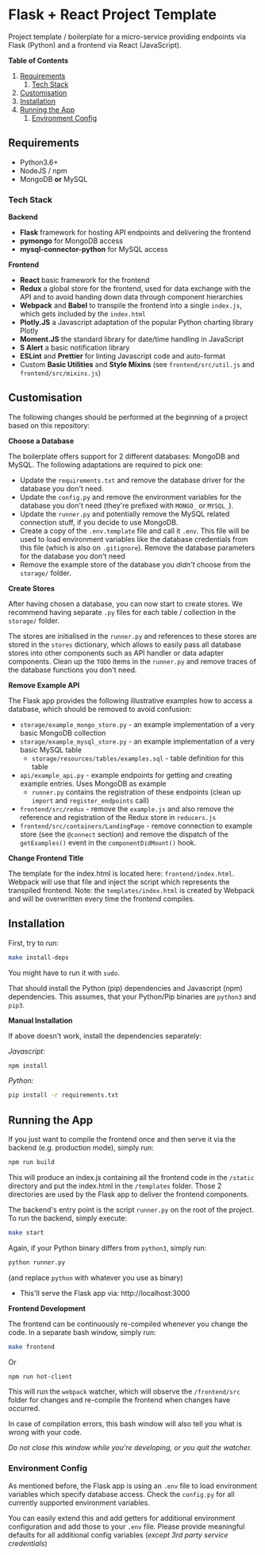 # Flask + React Project Template

Project template / boilerplate for a micro-service providing endpoints via Flask (Python) and a frontend via React 
(JavaScript).

**Table of Contents**

1. [Requirements](#requirements)
    1. [Tech Stack](#tech-stack)
2. [Customisation](#customisation)
3. [Installation](#installation)
4. [Running the App](#running-the-app)
    1. [Environment Config](#environment-config)

## Requirements

- Python3.6+
- NodeJS / npm
- MongoDB **or** MySQL

### Tech Stack

**Backend**

- **Flask** framework for hosting API endpoints and delivering the frontend
- **pymongo** for MongoDB access
- **mysql-connector-python** for MySQL access

**Frontend**

- **React** basic framework for the frontend
- **Redux** a global store for the frontend, used for data exchange with the API and to avoid handing down data through
component hierarchies
- **Webpack** and **Babel** to transpile the frontend into a single `index.js`, which gets included by the `index.html`
- **Plotly.JS** a Javascript adaptation of the popular Python charting library Plotly
- **Moment.JS** the standard library for date/time handling in JavaScript
- **S Alert** a basic notification library 
- **ESLint** and **Prettier** for linting Javascript code and auto-format
- Custom **Basic Utilities** and **Style Mixins** (see `frontend/src/util.js` and `frontend/src/mixins.js`)

## Customisation

The following changes should be performed at the beginning of a project based on this repository:

**Choose a Database**

The boilerplate offers support for 2 different databases: MongoDB and MySQL. The following adaptations are required to 
pick one:

- Update the `requirements.txt` and remove the database driver for the database you don't need.
- Update the `config.py` and remove the environment variables for the database you don't need (they're prefixed with 
`MONGO_` or `MYSQL_`).
- Update the `runner.py` and potentially remove the MySQL related connection stuff, if you decide to use MongoDB.
- Create a copy of the `.env.template` file and call it `.env`. This file will be used to load environment variables 
like the database credentials from this file (which is also on `.gitignore`). Remove the database parameters for the 
database you don't need
- Remove the example store of the database you _didn't_ choose from the `storage/` folder.

**Create Stores**

After having chosen a database, you can now start to create stores. We recommend having separate `.py` files for each
table / collection in the `storage/` folder.

The stores are initialised in the `runner.py` and references to these stores are stored in the `stores` dictionary, 
which allows to easily pass all database stores into other components such as API handler or data adapter components.
Clean up the `TODO` items in the `runner.py` and remove traces of the database functions you don't need.

**Remove Example API**

The Flask app provides the following illustrative examples how to access a database, which should be removed to avoid 
confusion:

- `storage/example_mongo_store.py` - an example implementation of a very basic MongoDB collection
- `storage/example_mysql_store.py` - an example implementation of a very basic MySQL table
    - `storage/resources/tables/examples.sql` - table definition for this table
- `api/example_api.py` - example endpoints for getting and creating example entries. Uses MongoDB as example
    - `runner.py` contains the registration of these endpoints (clean up `import` and `register_endpoints` call)
- `frontend/src/redux` - remove the `example.js` and also remove the reference and registration of the Redux store in 
`reducers.js`
- `frontend/src/containers/LandingPage` - remove connection to example store (see the `@connect` section) and remove the
dispatch of the `getExamples()` event in the `componentDidMount()` hook.

**Change Frontend Title**

The template for the index.html is located here: `frontend/index.html`.
Webpack will use that file and inject the script which represents the transpiled frontend. Note: the 
`templates/index.html` is created by Webpack and will be overwritten every time the frontend compiles.

## Installation

First, try to run:

```bash
make install-deps
```

You might have to run it with `sudo`.

That should install the Python (pip) dependencies and Javascript (npm) dependencies.
This assumes, that your Python/Pip binaries are `python3` and `pip3`.

**Manual Installation**

If above doesn't work, install the dependencies separately:

_Javascript:_

```bash
npm install
``` 

_Python:_

```bash
pip install -r requirements.txt
```

## Running the App

If you just want to compile the frontend once and then serve it via the backend (e.g. production mode), simply run:

```bash
npm run build
```

This will produce an index.js containing all the frontend code in the `/static` directory and put the index.html in the 
`/templates` folder. Those 2 directories are used by the Flask app to deliver the frontend components.

The backend's entry point is the script `runner.py` on the root of the project. To run the backend, simply execute:

```bash
make start
```

Again, if your Python binary differs from `python3`, simply run:

```bash
python runner.py
```

(and replace `python` with whatever you use as binary)

- This'll serve the Flask app via: http://localhost:3000

**Frontend Development**

The frontend can be continuously re-compiled whenever you change the code.
In a separate bash window, simply run:

```bash
make frontend
```

Or

```bash
npm run hot-client
```

This will run the `webpack` watcher, which will observe the `/frontend/src` folder for changes and re-compile the 
frontend when changes have occurred. 

In case of compilation errors, this bash window will also tell you what is wrong 
with your code. 

_Do not close this window while you're developing, or you quit the watcher._

### Environment Config

As mentioned before, the Flask app is using an `.env` file to load environment variables which specify database access.
Check the `config.py` for all currently supported environment variables.

You can easily extend this and add getters for additional environment configuration and add those to your `.env` file.
Please provide meaningful defaults for all additional config variables (_except 3rd party service credentials_)
